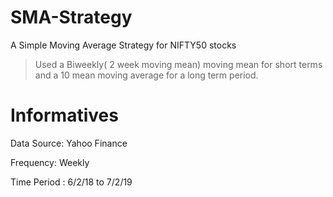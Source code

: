# SMA-Strategy
A Simple Moving Average Strategy for NIFTY50 stocks

>Used a Biweekly( 2 week moving mean) moving mean for short terms
and a 10 mean moving average for a long term period.

# Informatives
Data Source: Yahoo Finance


Frequency: Weekly



Time Period : 6/2/18 to 7/2/19
